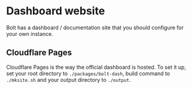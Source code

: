 # Dashboard website

Bolt has a dashboard / documentation site that you should configure for your own
instance.

## Cloudflare Pages

Cloudflare Pages is the way the official dashboard is hosted. To set it up, set
your root directory to `./packages/bolt-dash`, build command to `./mksite.sh`
and your output directory to `./output`.
